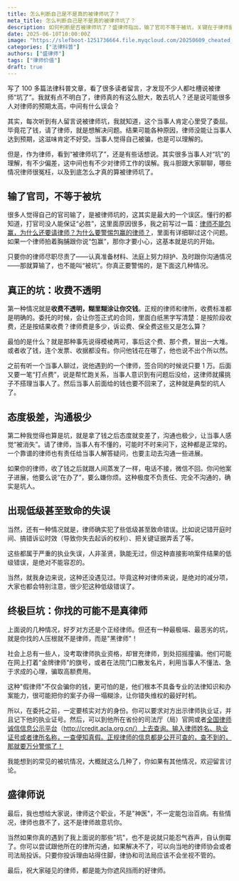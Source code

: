 ```yaml
---
title: 怎么判断自己是不是真的被律师坑了？
meta_title: 怎么判断自己是不是真的被律师坑了？
description: 如何判断是否被律师坑了？盛律师指出，输了官司不等于被坑，关键在于律师是否尽职尽责。要警惕那些保证"包赢"的律师，那才是"坑"的开始。真正的"坑"主要表现为三大特征：一、收费不透明，事先含糊不清，事后巧立名目加收"打点费"等额外费用，且无正规票据；二、服务态度恶劣且沟通极少，收款后就"人间蒸发"，对案件进展一问三不知，不回复信息；三、出现严重的执业失误，如记错开庭时间、错过诉讼时效导致败诉、遗失关键证据等。如果当事人不幸遇到这些情况，可以向其所在律所反映，或向当地律师协会、司法局投诉维权。
date: 2025-06-10T10:00:00Z
image: "https://slefboot-1251736664.file.myqcloud.com/20250609_cheated_by_lawyer_cover.webp"
categories: ["法律科普"]
authors: ["盛律师"]
tags: ["律师价值"]
draft: true
---
```


写了 100 多篇法律科普文章，看了很多读者留言，才发现不少人都吐槽说被律师“坑了”。我就有点不明白了，律师真的有这么胆大，敢去坑人？还是说可能很多人对律师的预期太高，中间有什么误会？

其实，每次听到有人留言说被律师坑，我就知道，这个当事人肯定心里受了委屈。毕竟花了钱，请了律师，就是想解决问题。结果可能各种原因，律师没能让当事人达到预期，这滋味肯定不好受。当事人觉得自己被骗，也是可以理解的。

但是，作为律师，看到“被律师坑了”，还是有些话想说。其实很多当事人对“坑”的理解，有不少偏差，这中间也有不少对律师工作的误解。我斗胆跟大家聊聊，哪些情况律师很冤枉，以及到底怎么才真的算被律师坑了。

## 输了官司，不等于被坑

很多人觉得自己的官司输了，是被律师坑的，这其实是最大的一个误区。懂行的都知道，打官司没人能保证“必胜”，这里面原因很多，我之前写过一篇：[律师不能包赢，为什么还要请律师？为什么要警惕包赢的律师？](https://shenglvshi.cn/lawyer_guarantees_win)，里面有详细聊过这个问题。如果一个律师拍着胸脯跟你说“包赢”，那你才要小心，这基本就是坑的开始。

只要你的律师尽职尽责了——认真准备材料、法庭上努力辩护、及时跟你沟通情况——那就算输了，也不能叫“被坑”。你真正要警惕的，是下面这几种情况。

## 真正的坑：收费不透明

第一种情况就是**收费不透明，糊里糊涂让你交钱**。正规的律师和律所，收费标准都是明确的。委托的时候，会让你签正式的合同，里面白纸黑字写清楚：是按阶段收费，还是按结果收费？律师费是多少，诉讼费、保全费这些又是怎么算？

最怕的是什么？就是那种事先说得模棱两可，事后这个费、那个费，冒出一大堆。或者收了钱，连个发票、收据都没有。你问他钱花在哪了，他也说不出个所以然。

之前有听一个当事人聊过，说他遇到的一个律师，签合同的时候说只要 1 万。后面又要一笔“打点费”，说是帮忙跑关系，当事人意识到有问题后没给，这律师就撂挑子不搭理当事人了。然后当事人前面给的钱也要不回来了，这种就是典型的坑人了。

## 态度极差，沟通极少

第二种我觉得也算是坑，就是拿了钱之后态度就变差了，沟通也极少，让当事人感觉“被消失”。请了律师，当事人有不懂的，可能时不时来问下，这种都是正常的。一个靠谱的律师也有责任给当事人解答疑问，也要主动去沟通一些进展。

如果你的律师，收了钱之后就跟人间蒸发了一样，电话不接，微信不回。你问他案子进展，他要么说“在办了”，要么嫌你烦。这种极度不负责任、完全不沟通的，确实是坑人。

## 出现低级甚至致命的失误

当然，还有一种情况就是，律师确实犯了些低级甚至致命错误。比如说记错开庭时间、搞错诉讼时效（导致你失去起诉的权利）、把关键证据弄丢了等。

这些都属于严重的执业失误，人非圣贤，孰能无过，但这种直接影响案件结果的低级错误，是绝对不能容忍的。

当然，就我身边来说，这种还没遇见过。毕竟这种对律师来说，是绝对的减分项，大家也都会特别注意，很少犯这种低级错误了。

## 终极巨坑：你找的可能不是真律师

上面说的几种情况，好歹对方还是个正经律师。但还有一种最极端、最恶劣的坑，就是你找的人压根就不是律师，而是"黑律师"！

社会上总有一些人，没考取律师执业资格，却冒充律师，到处招摇撞骗。他们可能在网上打着"金牌律师"的旗号，或者在法院门口散发名片，利用当事人不懂法、急于求成的心理，骗取高额费用。

这种"假律师"不仅会骗你的钱，更可怕的是，他们根本不具备专业的法律知识和办案能力，很可能把你的案子办得一塌糊涂，让你错失维权的最好时机。

所以，在委托之前，一定要核实对方的身份。你可以要求对方出示律师执业证，并且记下他的执业证号。然后，可以到他所在省份的司法厅（局）官网或者[全国律师诚信信息公示平台](http://credit.acla.org.cn)（http://credit.acla.org.cn/）上去查询。输入律师姓名、执业证号或者律所名称，一查便知真假。正规律师的信息都是公开可查的，查不到的，那就要万分警惕了！

我能想到的常见的被坑情况，大概就这么几种了，你如果有其他情况，欢迎留言讨论。

## 盛律师说

最后，我也想给大家说，律师这个职业，不是"神医"，不一定能包治百病。有些情况，律师也救不了，这不是律师故意坑你。

当然如果你真的遇到了我上面说的那些"坑"，也不是说就只能忍气吞声，自认倒霉了。你可以尝试跟他所在的律所沟通，如果解决不了，可以向当地的律师协会或者司法局投诉。只要你投诉理由站得住脚，律协和司法局应该不会坐视不管的。

最后，祝大家碰见的律师，都是能为你遮风挡雨的好律师。